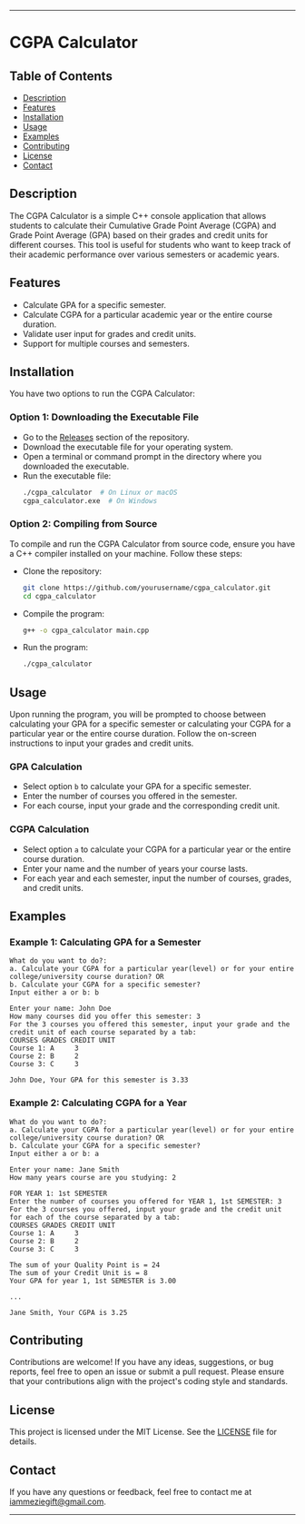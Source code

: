 
---

# CGPA Calculator

## Table of Contents
- [Description](#description)
- [Features](#features)
- [Installation](#installation)
- [Usage](#usage)
- [Examples](#examples)
- [Contributing](#contributing)
- [License](#license)
- [Contact](#contact)

## Description
The CGPA Calculator is a simple C++ console application that allows students to calculate their Cumulative Grade Point Average (CGPA) and Grade Point Average (GPA) based on their grades and credit units for different courses. This tool is useful for students who want to keep track of their academic performance over various semesters or academic years.

## Features
- Calculate GPA for a specific semester.
- Calculate CGPA for a particular academic year or the entire course duration.
- Validate user input for grades and credit units.
- Support for multiple courses and semesters.

## Installation
You have two options to run the CGPA Calculator:

### Option 1: Downloading the Executable File
- Go to the [Releases](https://github.com/Mezie-Gift/cgpa_calculator/releases) section of the repository.
- Download the executable file for your operating system.
- Open a terminal or command prompt in the directory where you downloaded the executable.
- Run the executable file:
    ```bash
    ./cgpa_calculator  # On Linux or macOS
    cgpa_calculator.exe  # On Windows
    ```

### Option 2: Compiling from Source
To compile and run the CGPA Calculator from source code, ensure you have a C++ compiler installed on your machine. Follow these steps:

- Clone the repository:
    ```bash
    git clone https://github.com/yourusername/cgpa_calculator.git
    cd cgpa_calculator
    ```

- Compile the program:
    ```bash
    g++ -o cgpa_calculator main.cpp
    ```

- Run the program:
    ```bash
    ./cgpa_calculator
    ```

## Usage
Upon running the program, you will be prompted to choose between calculating your GPA for a specific semester or calculating your CGPA for a particular year or the entire course duration. Follow the on-screen instructions to input your grades and credit units.

### GPA Calculation
- Select option `b` to calculate your GPA for a specific semester.
- Enter the number of courses you offered in the semester.
- For each course, input your grade and the corresponding credit unit.

### CGPA Calculation
- Select option `a` to calculate your CGPA for a particular year or the entire course duration.
- Enter your name and the number of years your course lasts.
- For each year and each semester, input the number of courses, grades, and credit units.

## Examples
### Example 1: Calculating GPA for a Semester
```
What do you want to do?:
a. Calculate your CGPA for a particular year(level) or for your entire college/university course duration? OR
b. Calculate your CGPA for a specific semester?
Input either a or b: b

Enter your name: John Doe
How many courses did you offer this semester: 3
For the 3 courses you offered this semester, input your grade and the credit unit of each course separated by a tab:
COURSES GRADES CREDIT UNIT
Course 1: A     3
Course 2: B     2
Course 3: C     3

John Doe, Your GPA for this semester is 3.33
```

### Example 2: Calculating CGPA for a Year
```
What do you want to do?:
a. Calculate your CGPA for a particular year(level) or for your entire college/university course duration? OR
b. Calculate your CGPA for a specific semester?
Input either a or b: a

Enter your name: Jane Smith
How many years course are you studying: 2

FOR YEAR 1: 1st SEMESTER
Enter the number of courses you offered for YEAR 1, 1st SEMESTER: 3
For the 3 courses you offered, input your grade and the credit unit for each of the course separated by a tab:
COURSES GRADES CREDIT UNIT
Course 1: A     3
Course 2: B     2
Course 3: C     3

The sum of your Quality Point is = 24
The sum of your Credit Unit is = 8
Your GPA for year 1, 1st SEMESTER is 3.00

...

Jane Smith, Your CGPA is 3.25
```

## Contributing
Contributions are welcome! If you have any ideas, suggestions, or bug reports, feel free to open an issue or submit a pull request. Please ensure that your contributions align with the project's coding style and standards.

## License
This project is licensed under the MIT License. See the [LICENSE](LICENSE) file for details.

## Contact
If you have any questions or feedback, feel free to contact me at [iammeziegift@gmail.com](mailto:iammeziegift@gmail.com).

---
